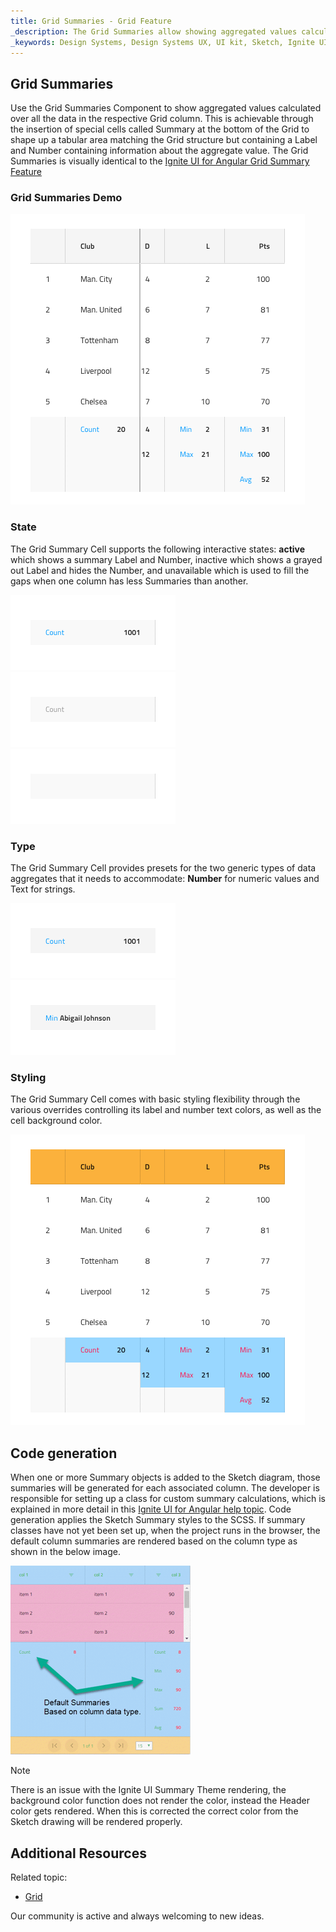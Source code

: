 ```yaml
---
title: Grid Summaries - Grid Feature
_description: The Grid Summaries allow showing aggregated values calculated over all the data in the respective Grid column. 
_keywords: Design Systems, Design Systems UX, UI kit, Sketch, Ignite UI for Angular, Sketch to Angular, Sketch to Angular, Angular, Angular Design System, Export code from Sketch, Design Kits for Angular, Sketch HTML, Sketch to HTML, Sketch UI kits
---
```


## Grid Summaries

Use the Grid Summaries Component to show aggregated values calculated over all the data in the respective Grid column. This is achievable through the insertion of special cells called Summary at the bottom of the Grid to shape up a tabular area matching the Grid structure but containing a Label and Number containing information about the aggregate value. The Grid Summaries is visually identical to the [Ignite UI for Angular Grid Summary Feature](https://www.infragistics.com/products/ignite-ui-angular/angular/components/grid/summaries.html)

### Grid Summaries Demo

<img class="responsive-img" src="../images/grid_summaries_demo.png" srcset="../images/grid_summaries_demo@2x.png 2x" />

### State

The Grid Summary Cell supports the following interactive states: **active** which shows a summary Label and Number, inactive which shows a grayed out Label and hides the Number, and unavailable
which is used to fill the gaps when one column has less Summaries than another.

<img class="responsive-img" src="../images/grid_cell_summary_active.png" srcset="../images/grid_cell_summary_active@2x.png 2x" />
<img class="responsive-img" src="../images/grid_cell_summary_inactive.png" srcset="../images/grid_cell_summary_inactive@2x.png 2x" />
<img class="responsive-img" src="../images/grid_cell_summary_unavailable.png" srcset="../images/grid_cell_summary_unavailable@2x.png 2x" />

### Type

The Grid Summary Cell provides presets for the two generic types of data aggregates that it needs to accommodate: **Number** for numeric values and Text for strings.

<img class="responsive-img" src="../images/grid_cell_summary_number.png" srcset="../images/grid_cell_summary_number@2x.png 2x" />
<img class="responsive-img" src="../images/grid_cell_summary_text.png" srcset="../images/grid_cell_summary_text@2x.png 2x" />

### Styling

The Grid Summary Cell comes with basic styling flexibility through the various overrides controlling its label and number text colors, as well as the cell background color.

<img class="responsive-img" src="../images/grid_summaries_styling.png" srcset="../images/grid_summaries_styling@2x.png 2x" />

## Code generation

When one or more Summary objects is added to the Sketch diagram, those summaries will be generated for each associated column. The developer is responsible for setting up a class for custom summary calculations, which is explained in more detail in this [Ignite UI for Angular help topic](https://www.infragistics.com/products/ignite-ui-angular/angular/components/grid_summaries.html). Code generation applies the Sketch Summary styles to the SCSS. If summary classes have not yet been set up, when the project runs in the browser, the default column summaries are rendered based on the column type as shown in the below image.

<img class="responsive-img" src="../images/grid_summaries_codegen.png" />

> [!Note]
> There is an issue with the Ignite UI Summary Theme rendering, the background color function does not render the color, instead the Header color gets rendered. When this is corrected the correct color from the Sketch drawing will be rendered properly.

## Additional Resources

Related topic:

- [Grid](grid.md)
  <div class="divider--half"></div>

Our community is active and always welcoming to new ideas.


